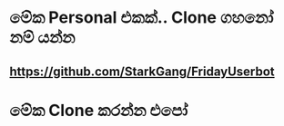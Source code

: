 
# මේක Personal එකක්.. Clone ගහනෝ නම් යන්න

## https://github.com/StarkGang/FridayUserbot

# මේක Clone කරන්න එපෝ
